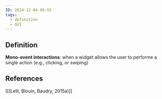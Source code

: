 ```yaml
---
ID: 2024-12-04-09:55
tags:
  - definition
  - GUI
---
```

## Definition

**Mono-event interactions**: when a widget allows the user to performe a single action (e.g., clicking, or swiping)

## References
[[(Lelli, Blouin, Baudry, 2015a)]]